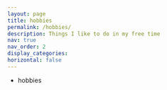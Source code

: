 ```yaml
---
layout: page
title: hobbies
permalink: /hobbies/
description: Things I like to do in my free time
nav: true
nav_order: 2
display_categories:
horizontal: false
---
```


- hobbies
